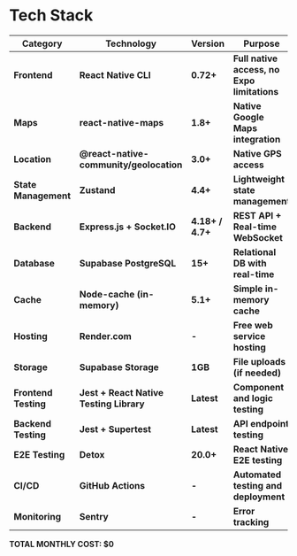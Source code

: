 # Tech Stack

| Category | Technology | Version | Purpose | **Monthly Cost** |
|----------|------------|---------|---------|------------------|
| **Frontend** | **React Native CLI** | **0.72+** | **Full native access, no Expo limitations** | **$0** |
| **Maps** | **react-native-maps** | **1.8+** | **Native Google Maps integration** | **$0 ($200 credit)** |
| **Location** | **@react-native-community/geolocation** | **3.0+** | **Native GPS access** | **$0** |
| **State Management** | **Zustand** | **4.4+** | **Lightweight state management** | **$0** |
| **Backend** | **Express.js + Socket.IO** | **4.18+ / 4.7+** | **REST API + Real-time WebSocket** | **$0** |
| **Database** | **Supabase PostgreSQL** | **15+** | **Relational DB with real-time** | **$0** |
| **Cache** | **Node-cache (in-memory)** | **5.1+** | **Simple in-memory cache** | **$0** |
| **Hosting** | **Render.com** | **-** | **Free web service hosting** | **$0** |
| **Storage** | **Supabase Storage** | **1GB** | **File uploads (if needed)** | **$0** |
| **Frontend Testing** | **Jest + React Native Testing Library** | **Latest** | **Component and logic testing** | **$0** |
| **Backend Testing** | **Jest + Supertest** | **Latest** | **API endpoint testing** | **$0** |
| **E2E Testing** | **Detox** | **20.0+** | **React Native E2E testing** | **$0** |
| **CI/CD** | **GitHub Actions** | **-** | **Automated testing and deployment** | **$0** |
| **Monitoring** | **Sentry** | **-** | **Error tracking** | **$0 (5k errors/month)** |

**TOTAL MONTHLY COST: $0**
